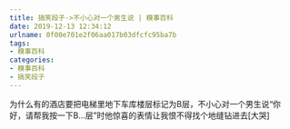 ```yaml
---
title: 搞笑段子->不小心对一个男生说 | 糗事百科
date: 2019-12-13 12:34:12
urlname: 0f00e701e2f06aa017b03dfcfc95ba7b
tags: 
- 糗事百科
categories:
- 糗事百科
- 搞笑段子
---
```

为什么有的酒店要把电梯里地下车库楼层标记为B层，不小心对一个男生说“你好，请帮我按一下B…层”时他惊喜的表情让我恨不得找个地缝钻进去[大哭]


